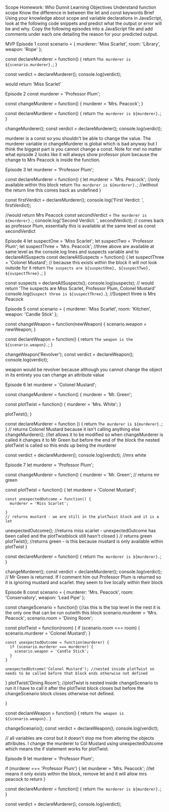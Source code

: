 Scope Homework: Who Dunnit
Learning Objectives
Understand function scope
Know the difference in between the let and const keywords
Brief
Using your knowledge about scope and variable declarations in JavaScript, look at the following code snippets and predict what the output or error will be and why. Copy the following episodes into a JavaScript file and add comments under each one detailing the reason for your predicted output.

MVP
Episode 1
const scenario = {
  murderer: 'Miss Scarlet',
  room: 'Library',
  weapon: 'Rope'
};

const declareMurderer = function() {
  return `The murderer is ${scenario.murderer}.`;
}

const verdict = declareMurderer();
console.log(verdict);

would return 'Miss Scarlet'

Episode 2
const murderer = 'Professor Plum';

const changeMurderer = function() {
  murderer = 'Mrs. Peacock';
}

const declareMurderer = function() {
  return `The murderer is ${murderer}.`;
}

changeMurderer();
const verdict = declareMurderer();
console.log(verdict);

murderer is a const so you shouldn't be able to change the value.  The murderer variable in changeMurderer is global which is bad anyway but I think the biggest part is you cannot change a const.
Note for me! no matter what episode 2 looks like it will always show professor plum because the change to Mrs Peacock is inside the function.

Episode 3
let murderer = 'Professor Plum';

const declareMurderer = function() {
  let murderer = 'Mrs. Peacock'; //only available within this block
  return `The murderer is ${murderer}.`; //without the return line this comes back as undefined
}

const firstVerdict = declareMurderer();
console.log('First Verdict: ', firstVerdict);

//would return Mrs Peacock
const secondVerdict = `The murderer is ${murderer}.`;
console.log('Second Verdict: ', secondVerdict);
// comes back as professor Plum, essentially this is available at the same level as const secondVerdict


Episode 4
let suspectOne = 'Miss Scarlet';
let suspectTwo = 'Professor Plum';
let suspectThree = 'Mrs. Peacock';
//three above are available at same level as the console.log lines and suspects variable and to declareAllSuspects
const declareAllSuspects = function() {
  let suspectThree = 'Colonel Mustard'; // because this exists within the block it will not look outside for it
  return `The suspects are ${suspectOne}, ${suspectTwo}, ${suspectThree}.`;
}

const suspects = declareAllSuspects();
console.log(suspects);
// would return 'The suspects are Miss Scarlet, Professor Plum, Colonel Mustard'
console.log(`Suspect three is ${suspectThree}.`);
//Suspect three is Mrs Peacock

Episode 5
const scenario = {
  murderer: 'Miss Scarlet',
  room: 'Kitchen',
  weapon: 'Candle Stick'
};

const changeWeapon = function(newWeapon) {
  scenario.weapon = newWeapon;
}

const declareWeapon = function() {
  return `The weapon is the ${scenario.weapon}.`;
}

changeWeapon('Revolver');
const verdict = declareWeapon();
console.log(verdict);

weapon would be revolver because although you cannot change the object in its entirety you can change an attribute value

Episode 6
let murderer = 'Colonel Mustard';

const changeMurderer = function() {
  murderer = 'Mr. Green';

  const plotTwist = function() {
    murderer = 'Mrs. White';
  }

  plotTwist();
}

const declareMurderer = function () {
  return `The murderer is ${murderer}.`;
}
 // returns Colonel Mustard because it isn't calling anything else
changeMurderer();
//let allows it to be modified so when changeMurderer is called it changes it to Mr Green but before the end of the block the nested plotTwist is called so this ends up being the murderer

const verdict = declareMurderer();
console.log(verdict);
//mrs white



Episode 7
let murderer = 'Professor Plum';

const changeMurderer = function() {
  murderer = 'Mr. Green';
  // returns mr green

  const plotTwist = function() {
    let murderer = 'Colonel Mustard';

    const unexpectedOutcome = function() {
      murderer = 'Miss Scarlet';

    }
    // returns mustard - we are still in the plotTwist block and it is a let
   unexpectedOutcome();
   //returns miss scarlet - unexpectedOutcome has been called and the plotTwistblock still hasn't closed
  }
// returns green
  plotTwist();
//returns green - is this because mustard is only available within plotTwist
}

const declareMurderer = function() {
  return `The murderer is ${murderer}.`;
}

changeMurderer();
const verdict = declareMurderer();
console.log(verdict);
// Mr Green is returned. If I comment him out Professor Plum is returned so it is ignoring mustard and scarlet. they seem to live locally within their block


Episode 8
const scenario = {
  murderer: 'Mrs. Peacock',
  room: 'Conservatory',
  weapon: 'Lead Pipe'
};

const changeScenario = function() {//as this is the top level in the nest it is the only one that can be run outwith this block
  scenario.murderer = 'Mrs. Peacock';
  scenario.room = 'Dining Room';

  const plotTwist = function(room) {
    if (scenario.room === room) {
      scenario.murderer = 'Colonel Mustard';
    }

    const unexpectedOutcome = function(murderer) {
      if (scenario.murderer === murderer) {
        scenario.weapon = 'Candle Stick';
      }
    }

    unexpectedOutcome('Colonel Mustard'); //nested inside plotTwist so needs to be called before that block ends otherwise not defined
  }
  plotTwist('Dining Room'); //plotTwist is nested inside changeScenario to run it I have to call it after the plotTwist block closes but before the changeScenario block closes otherwise not defined.

}

const declareWeapon = function() {
  return `The weapon is ${scenario.weapon}.`
}

changeScenario();
const verdict = declareWeapon();
console.log(verdict);

// all variables are const but it doesn't stop me from altering the objects attributes.  I change the murderer to Col Mustard using unexpectedOutcome which means the if statement works for plotTwist.


Episode 9
let murderer = 'Professor Plum';

if (murderer === 'Professor Plum') {
  let murderer = 'Mrs. Peacock'; //let means it only exists within the block, remove let and it will allow mrs peacock to return
}

const declareMurderer = function() {
  return `The murderer is ${murderer}.`;
}

const verdict = declareMurderer();
console.log(verdict);
